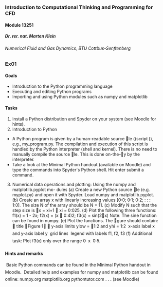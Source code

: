 ### Introduction to Computational Thinking and Programming for CFD
#### Module 13251
##### Dr. rer. nat. Marten Klein
###### Numerical Fluid and Gas Dynamics, BTU Cottbus-Senftenberg


### Ex01
#### Goals
* Introduction to the Python programming language
* Executing and editing Python programs
* Importing and using Python modules such as numpy and matplotlib
#### Tasks
1. Install a Python distribution and Spyder on your system (see Moodle for hints).
2. Introduction to Python
  * A Python program is given by a human-readable source le ((script )), e.g.,
my_program.py. The compilation and execution of this script is handled by the
Python interpreter (shell and kernel). There is no need to manually compile the
source le. This is done on-the-y by the interpreter.
  * Take a look at the Minimal Python handout (available on Moodle) and type the
commands into Spyder's Python shell. Hit enter submit a command.
3. Numerical data operations and plotting: Using the numpy and matplotlib.pyplot mo-
dules
(a) Create a new Python source le (e.g. myplot.py) and open it with Spyder. Load
numpy and matplotlib.pyplot.
(b) Create an array x with linearly increasing values [0:0; 0:1; 0:2; : : : 1:0]. The size N of
the array should be N = 11.
(c) Modify N such that the step size is x = xi+1 􀀀 xi = 0:025.
(d) Plot the following three functions:
f1(x) = 1 - 2x; f2(x) = (x 􀀀 0:4)2; f3(x) = sin(2x)
Note: The sine function can be found in numpy.
(e) Plot the functions. The gure should contain:
 title Figure 1
 y-axis limits ylow = 􀀀1:2 and yhi = 1:2
 x-axis label x and y-axis label y
 grid lines
 legend with labels f1, f2, f3
(f) Additional task: Plot f3(x) only over the range 0  x  0:5.
#### Hints and remarks
 Basic Python commands can be found in the Minimal Python handout in Moodle.
 Detailed help and examples for numpy and matplotlib can be found online:
numpy.org matplotlib.org pythontutor.com . . . (see Moodle)
